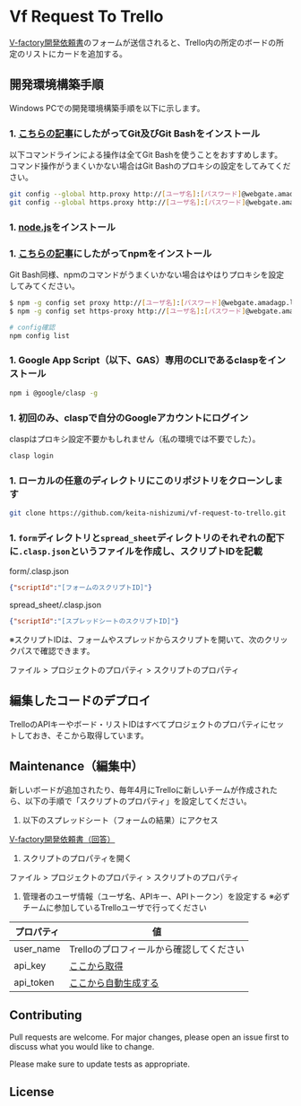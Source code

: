 # Vf Request To Trello

[V-factory開発依頼書](https://docs.google.com/forms/d/e/1FAIpQLScj3rb05Ze98xs1_LCxBjN1NSjBXXwUyVmbmdUrdHNmj8HU5A/viewform)のフォームが送信されると、Trello内の所定のボードの所定のリストにカードを追加する。

## 開発環境構築手順

Windows PCでの開発環境構築手順を以下に示します。

### 1. [こちらの記事](https://eng-entrance.com/git-install#Git-2)にしたがってGit及びGit Bashをインストール

以下コマンドラインによる操作は全てGit Bashを使うことをおすすめします。
コマンド操作がうまくいかない場合はGit Bashのプロキシの設定をしてみてください。

```bash
git config --global http.proxy http://[ユーザ名]:[パスワード]@webgate.amadagp.local:8080
git config --global https.proxy http://[ユーザ名]:[パスワード]@webgate.amadagp.local:8080
```

### 1. [node.js](https://nodejs.org/en/)をインストール

### 1. [こちらの記事](https://qiita.com/taiponrock/items/9001ae194571feb63a5e)にしたがってnpmをインストール

Git Bash同様、npmのコマンドがうまくいかない場合はやはりプロキシを設定してみてください。

```bash
$ npm -g config set proxy http://[ユーザ名]:[パスワード]@webgate.amadagp.local:8080/
$ npm -g config set https-proxy http://[ユーザ名]:[パスワード]@webgate.amadagp.local:8080/

# config確認
npm config list
```

### 1. Google App Script（以下、GAS）専用のCLIであるclaspをインストール

```bash
npm i @google/clasp -g
```

### 1. 初回のみ、claspで自分のGoogleアカウントにログイン

claspはプロキシ設定不要かもしれません（私の環境では不要でした）。

```bash
clasp login
```

### 1. ローカルの任意のディレクトリにこのリポジトリをクローンします

```bash
git clone https://github.com/keita-nishizumi/vf-request-to-trello.git
```

### 1. `form`ディレクトリと`spread_sheet`ディレクトリのそれぞれの配下に`.clasp.json`というファイルを作成し、スクリプトIDを記載


form/.clasp.json
```json
{"scriptId":"[フォームのスクリプトID]"}
```

spread_sheet/.clasp.json
```json
{"scriptId":"[スプレッドシートのスクリプトID]"}
```

※スクリプトIDは、フォームやスプレッドからスクリプトを開いて、次のクリックパスで確認できます。

ファイル > プロジェクトのプロパティ > スクリプトのプロパティ

## 編集したコードのデプロイ



TrelloのAPIキーやボード・リストIDはすべてプロジェクトのプロパティにセットしておき、そこから取得しています。

## Maintenance（編集中）

新しいボードが追加されたり、毎年4月にTrelloに新しいチームが作成されたら、以下の手順で「スクリプトのプロパティ」を設定してください。

1. 以下のスプレッドシート（フォームの結果）にアクセス

[V-factory開発依頼書（回答）](https://docs.google.com/spreadsheets/d/1cmBAS6tyYhg4_yOJ7P1OnxQ8qtl55YrM8lvikEPGgG8/edit#gid=1275307971)

1. スクリプトのプロパティを開く

ファイル > プロジェクトのプロパティ > スクリプトのプロパティ

1. 管理者のユーザ情報（ユーザ名、APIキー、APIトークン）を設定する ※必ずチームに参加しているTrelloユーザで行ってください

|プロパティ|値   |
| ------ | --- |
| user_name | Trelloのプロフィールから確認してください |
| api_key   | [ここから取得](https://trello.com/app-key)       |
| api_token | [ここから自動生成する](https://trello.com/app-key) |

## Contributing
Pull requests are welcome. For major changes, please open an issue first to discuss what you would like to change.

Please make sure to update tests as appropriate.

## License